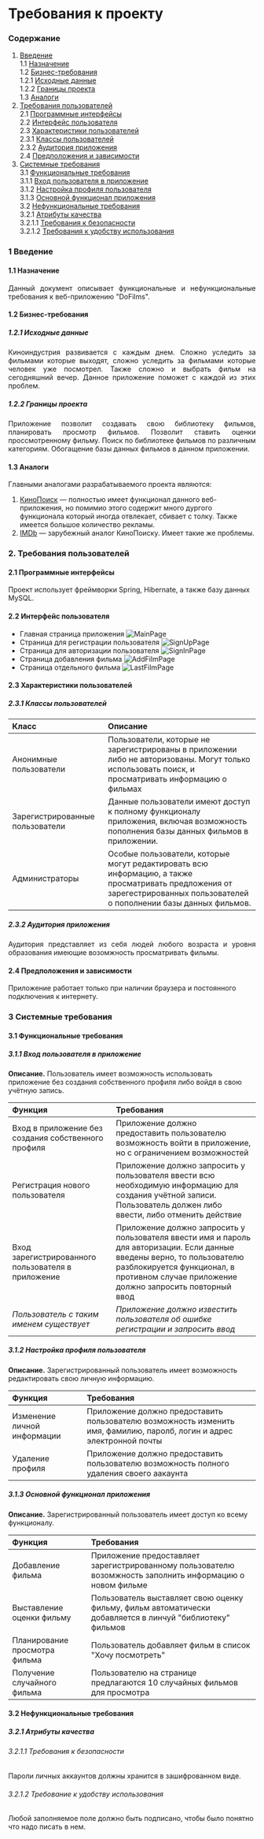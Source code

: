 # Требования к проекту
### Содержание
  1. [Введение](#1) <br>
    1.1 [Назначение](#1.1) <br>
    1.2 [Бизнес-требования](#1.2) <br>
      1.2.1 [Исходные данные](#1.2.1) <br>
      1.2.2 [Границы проекта](#1.2.2) <br>
    1.3 [Аналоги](#1.3) <br>
  2. [Требования пользователей](#2) <br>
    2.1 [Программные интерфейсы](#2.1) <br>
    2.2 [Интерфейс пользователя](#2.2) <br>
    2.3 [Характеристики пользователей](#2.3) <br>
      2.3.1 [Классы пользователей](#2.3.1) <br>
      2.3.2 [Аудитория приложения](#2.3.2) <br>
    2.4 [Предположения и зависимости](#2.4) <br>
  3. [Системные требования](#3) <br>
    3.1 [Функциональные требования](#3.1) <br>
      3.1.1 [Вход пользователя в приложение](#3.1.1) <br>
      3.1.2 [Настройка профиля пользователя](#3.1.2) <br>
      3.1.3 [Основной функционал приложения](#3.1.3) <br>
    3.2 [Нефункциональные требования](#3.2) <br>
      3.2.1 [Атрибуты качества](#3.2.1) <br>
        3.2.1.1 [Требования к безопасности](#3.2.1.1)<br>
        3.2.1.2 [Требования к удобству использования](#3.2.1.2)<br>
    

### 1 Введение <a name="1"></a>
#### 1.1 Назначение <a name="1.1"></a>
<p align="justify">Данный документ описывает функциональные и нефункциональные требования к веб-приложению "DoFilms".</p>

#### 1.2 Бизнес-требования <a name="1.2"></a>
##### 1.2.1 Исходные данные <a name="1.2.1"></a>
<p align="justify">Киноиндустрия развивается с каждым днем. Сложно уследить за фильмами которые выходят, сложно уследить за фильмами которые человек уже посмотрел. Также сложно и выбрать фильм на сегодняшний вечер. Данное приложение поможет с каждой из этих проблем. </p>

##### 1.2.2 Границы проекта <a name="1.2.2"></a>
<p align="justify">Приложение позволит создавать свою библиотеку фильмов, планировать просмотр фильмов. Позволит ставить оценки проссмотренному фильму. Поиск по библиотеке фильмов по различным категориям. Обогащение базы данных фильмов в данном приложении.</p>

#### 1.3 Аналоги <a name="1.3"></a>
Главными аналогами разрабатываемого проекта являются:
1. [КиноПоиск](https://www.kinopoisk.ru) — полностью имеет функционал данного веб-приложения, но помимио этого содержит много дургого функционала который иногда отвлекает, сбивает с толку. Также имеется большое количество рекламы.
2. [IMDb](https://www.imdb.com) — зарубежный аналог КиноПоиску. Имеет такие же проблемы.

### 2. Требования пользователей <a name="2"></a>
#### 2.1 Программные интерфейсы <a name="2.1"></a>
Проект использует фреймворки Spring, Hibernate, а также базу данных MySQL.

#### 2.2 Интерфейс пользователя <a name="2.2"></a>
- Главная страница приложения
  ![MainPage](Mockups/MainPage.png)
- Страница для регистрации пользователя
  ![SignUpPage](Mockups/SignUpPage.png)
- Страница для авторизации пользователя
  ![SignInPage](Mockups/SignInPage.png)
- Страница добавления фильма
  ![AddFilmPage](Mockups/AddFilmPage.png)
- Страница отдельного фильма
  ![LastFilmPage](Mockups/LastFilmPage.png)

#### 2.3 Характеристики пользователей <a name="2.3"></a>
##### 2.3.1 Классы пользователей <a name="2.3.1"></a>
| Класс | Описание |
|:---|:---|
| Анонимные пользователи | Пользователи, которые не зарегистрированы в приложении либо не авторизованы. Могут только использовать поиск, и просматривать информацию о фильмах |
| Зарегистрированные пользователи | Данные пользователи имеют доступ к полному функционалу приложения, включая возможность пополнения базы данных фильмов в приложении. |
| Администраторы | Особые пользователи, которые могут редактировать всю информацию, а также просматривать предложения от зарегестрированных пользователей о пополнении базы данных фильмов. |

##### 2.3.2 Аудитория приложения <a name="2.3.2"></a>
<p align="justify">Аудитория представляет из себя людей любого возраста и уровня образования имеющие возомжность просматривать фильмы. </p>

#### 2.4 Предположения и зависимости <a name="2.4"></a>
Приложение работает только при наличии браузера и постоянного подключения к интернету.

### 3 Системные требования <a name="3"></a>
#### 3.1 Функциональные требования <a name="3.1"></a>
##### 3.1.1 Вход пользователя в приложение <a name="3.1.1"></a>
**Описание.** Пользователь имеет возможность использовать приложение без создания собственного профиля либо войдя в свою учётную запись.

| Функция | Требования |
|:---|:---|
| Вход в приложение без создания собственного профиля | Приложение должно предоставить пользователю возможность войти в приложение, но с ограничением возможностей |
| Регистрация нового пользователя | Приложение должно запросить у пользователя ввести всю необходимую информацию для создания учётной записи. Пользователь должен либо ввести, либо отменить действие |
| Вход зарегистрированного пользователя в приложение | Приложение должно запросить у пользователя ввести имя и пароль для авторизации. Если данные введены верно, то пользователю разблокируется функционал, в противном случае приложение должно запросить повторный ввод |
| *Пользователь с таким именем существует* | *Приложение должно известить пользователя об ошибке регистрации и запросить ввод* |

##### 3.1.2 Настройка профиля пользователя <a name="3.1.2"></a>
**Описание.** Зарегистрированный пользователь имеет возможность редактировать свою личную информацию.

| Функция | Требования |
|:---|:---|
| Изменение личной информации | Приложение должно предоставить пользователю возможность изменить имя, фамилию, паролб, логин и адрес электронной почты |
| Удаление профиля | Приложение должно предоставить пользователю возможность полного удаления своего аакаунта |

##### 3.1.3 Основной функционал приложения <a name="3.1.3"></a>
**Описание.** Зарегистрированный пользователь имеет доступ ко всему функционалу.

| Функция | Требования |
|:---|:---|
| Добавление фильма | Приложение предоставляет зарегистрированному пользователю возомжность заполнить информацию о новом фильме |
| Выставление оценки фильму | Пользователь выставляет свою оценку фильму, фильм автоматически добавляется в линчуй "библиотеку" фильмов |
| Планирование просмотра фильма | Пользователь добавляет фильм в список "Хочу посмотреть" |
| Получение случайного фильма | Пользователю на странице предлагаются 10 случайных фильмов для просмотра |

#### 3.2 Нефункциональные требования <a name="3.2"></a>
##### 3.2.1 Атрибуты качества <a name="3.2.1"></a>
###### 3.2.1.1 Требования к безопасности <a name="3.2.1.1"></a>
Пароли личных аккаунтов должны хранится в зашифрованном виде.

###### 3.2.1.2 Требование к удобству использования <a name="3.2.1.2"></a>
Любой заполняемое поле должно быть подписано, чтобы было понятно что надо писать в нем.
